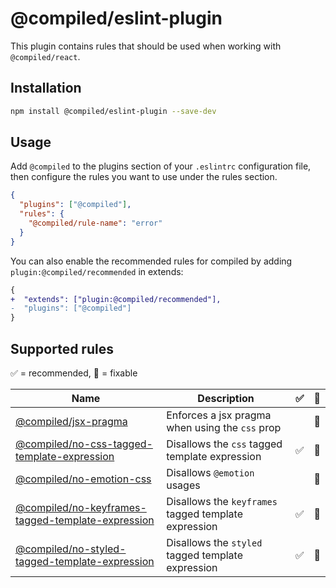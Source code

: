 # @compiled/eslint-plugin

This plugin contains rules that should be used when working with `@compiled/react`.

## Installation

```sh
npm install @compiled/eslint-plugin --save-dev
```

## Usage

Add `@compiled` to the plugins section of your `.eslintrc` configuration file, then configure the rules you want to use under the rules section.

```json
{
  "plugins": ["@compiled"],
  "rules": {
    "@compiled/rule-name": "error"
  }
}
```

You can also enable the recommended rules for compiled by adding `plugin:@compiled/recommended` in extends:

```diff
{
+  "extends": ["plugin:@compiled/recommended"],
-  "plugins": ["@compiled"]
}
```

## Supported rules

:white_check_mark: = recommended, :wrench: = fixable

| Name                                                                                                     | Description                                          | :white_check_mark: | :wrench: |
| -------------------------------------------------------------------------------------------------------- | ---------------------------------------------------- | ------------------ | -------- |
| [@compiled/jsx-pragma](./src/rules/jsx-pragma)                                                           | Enforces a jsx pragma when using the `css` prop      |                    | :wrench: |
| [@compiled/no-css-tagged-template-expression](./src/rules/no-css-tagged-template-expression)             | Disallows the `css` tagged template expression       | :white_check_mark: | :wrench: |
| [@compiled/no-emotion-css](./src/rules/no-emotion-css)                                                   | Disallows `@emotion` usages                          |                    | :wrench: |
| [@compiled/no-keyframes-tagged-template-expression](./src/rules/no-keyframes-tagged-template-expression) | Disallows the `keyframes` tagged template expression | :white_check_mark: | :wrench: |
| [@compiled/no-styled-tagged-template-expression](./src/rules/no-styled-tagged-template-expression)       | Disallows the `styled` tagged template expression    | :white_check_mark: | :wrench: |
